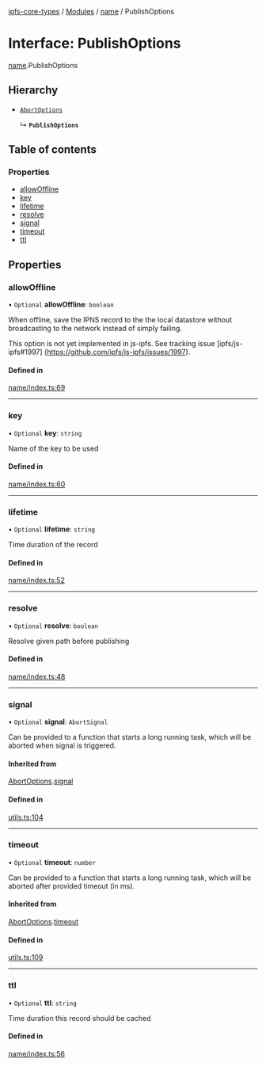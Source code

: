 [ipfs-core-types](../README.md) / [Modules](../modules.md) / [name](../modules/name.md) / PublishOptions

# Interface: PublishOptions

[name](../modules/name.md).PublishOptions

## Hierarchy

- [`AbortOptions`](index.AbortOptions.md)

  ↳ **`PublishOptions`**

## Table of contents

### Properties

- [allowOffline](name.PublishOptions.md#allowoffline)
- [key](name.PublishOptions.md#key)
- [lifetime](name.PublishOptions.md#lifetime)
- [resolve](name.PublishOptions.md#resolve)
- [signal](name.PublishOptions.md#signal)
- [timeout](name.PublishOptions.md#timeout)
- [ttl](name.PublishOptions.md#ttl)

## Properties

### allowOffline

• `Optional` **allowOffline**: `boolean`

When offline, save the IPNS record
to the the local datastore without broadcasting to the network instead of
simply failing.

This option is not yet implemented in js-ipfs. See tracking issue [ipfs/js-ipfs#1997]
(https://github.com/ipfs/js-ipfs/issues/1997).

#### Defined in

[name/index.ts:69](https://github.com/ipfs/js-ipfs/blob/1655368d/packages/ipfs-core-types/src/name/index.ts#L69)

___

### key

• `Optional` **key**: `string`

Name of the key to be used

#### Defined in

[name/index.ts:60](https://github.com/ipfs/js-ipfs/blob/1655368d/packages/ipfs-core-types/src/name/index.ts#L60)

___

### lifetime

• `Optional` **lifetime**: `string`

Time duration of the record

#### Defined in

[name/index.ts:52](https://github.com/ipfs/js-ipfs/blob/1655368d/packages/ipfs-core-types/src/name/index.ts#L52)

___

### resolve

• `Optional` **resolve**: `boolean`

Resolve given path before publishing

#### Defined in

[name/index.ts:48](https://github.com/ipfs/js-ipfs/blob/1655368d/packages/ipfs-core-types/src/name/index.ts#L48)

___

### signal

• `Optional` **signal**: `AbortSignal`

Can be provided to a function that starts a long running task, which will
be aborted when signal is triggered.

#### Inherited from

[AbortOptions](index.AbortOptions.md).[signal](index.AbortOptions.md#signal)

#### Defined in

[utils.ts:104](https://github.com/ipfs/js-ipfs/blob/1655368d/packages/ipfs-core-types/src/utils.ts#L104)

___

### timeout

• `Optional` **timeout**: `number`

Can be provided to a function that starts a long running task, which will
be aborted after provided timeout (in ms).

#### Inherited from

[AbortOptions](index.AbortOptions.md).[timeout](index.AbortOptions.md#timeout)

#### Defined in

[utils.ts:109](https://github.com/ipfs/js-ipfs/blob/1655368d/packages/ipfs-core-types/src/utils.ts#L109)

___

### ttl

• `Optional` **ttl**: `string`

Time duration this record should be cached

#### Defined in

[name/index.ts:56](https://github.com/ipfs/js-ipfs/blob/1655368d/packages/ipfs-core-types/src/name/index.ts#L56)
